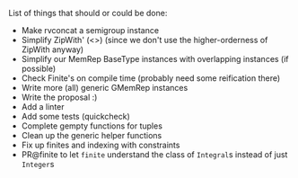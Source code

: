List of things that should or could be done:

- Make rvconcat a semigroup instance
- Simplify ZipWith' (<>) (since we don't use the higher-orderness of ZipWith anyway)
- Simplify our MemRep BaseType instances with overlapping instances (if possible)
- Check Finite's on compile time (probably need some reification there)
- Write more (all) generic GMemRep instances
- Write the proposal :)
- Add a linter
- Add some tests (quickcheck)
- Complete gempty functions for tuples
- Clean up the generic helper functions
- Fix up finites and indexing with constraints
- PR@finite to let `finite` understand the class of `Integral`s instead of just `Integer`s
